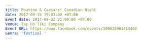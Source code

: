 ```yaml
---
title: Poutine & Caesars! Canadian Night
date: 2017-09-18 19:03:00 +07:00
Event date: 2017-09-22 21:00:00 +07:00
Venue: Tay Ho Tiki Company
Event URL: https://www.facebook.com/events/390038961414462
Genre: 'festival '
---
```


